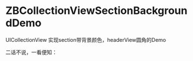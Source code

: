 # ZBCollectionViewSectionBackgroundDemo
UICollectionView 实现section带背景颜色，headerView圆角的Demo


二话不说，一看便知：


